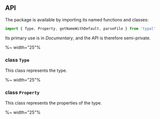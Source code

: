 ## API

The package is available by importing its named functions and classes:

```js
import { Type, Property, getNameWithDefault, parseFile } from 'typal'
```

Its primary use is in _Documentary_, and the API is therefore semi-private.

%~ width="25"%

### class `Type`

This class represents the type.

%~ width="25"%

### class `Property`

This class represents the properties of the type.

%~ width="25"%